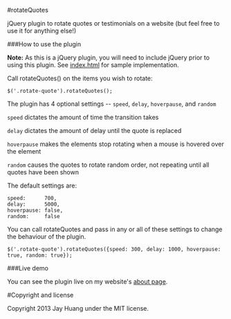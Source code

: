 #rotateQuotes

jQuery plugin to rotate quotes or testimonials on a website (but feel free to use it for anything else!)

###How to use the plugin

**Note:** As this is a jQuery plugin, you will need to include jQuery prior to using this plugin.
See [index.html](https://github.com/JayHuang/rotateQuotes/blob/master/index.html) for sample implementation.

Call rotateQuotes() on the items you wish to rotate:

    $('.rotate-quote').rotateQuotes();
    
The plugin has 4 optional settings -- `speed`, `delay`, `hoverpause`, and `random`

`speed` dictates the amount of time the transition takes

`delay` dictates the amount of delay until the quote is replaced

`hoverpause` makes the elements stop rotating when a mouse is hovered over the element

`random` causes the quotes to rotate random order, not repeating until all quotes have been shown


The default settings are:
```
speed: 		700, 
delay: 		5000,
hoverpause: false,
random: 	false
```

You can call rotateQuotes and pass in any or all of these settings to change the behaviour of the plugin.

    $('.rotate-quote').rotateQuotes({speed: 300, delay: 1000, hoverpause: true, random: true});
    
###Live demo

You can see the plugin live on my website's [about page](http://www.jayhuang.org/about).

#Copyright and license

Copyright 2013 Jay Huang under the MIT license.
